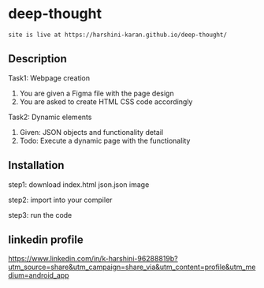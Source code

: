 # deep-thought
    site is live at https://harshini-karan.github.io/deep-thought/
## Description
Task1: Webpage creation
1.  You are given a Figma file with the page design
2. You are asked to create HTML CSS code accordingly

Task2: Dynamic elements
1.  Given: JSON objects and functionality detail
2. Todo: Execute a dynamic page with the functionality
## Installation
step1: download index.html
       json.json
       image 
       
step2: import into your compiler

step3: run the code
## linkedin profile
https://www.linkedin.com/in/k-harshini-96288819b?utm_source=share&utm_campaign=share_via&utm_content=profile&utm_medium=android_app

